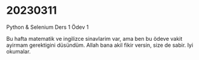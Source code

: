 # 20230311
Python &amp; Selenium Ders 1 Ödev 1

Bu hafta matematik ve ingilizce sinavlarim var, ama ben bu ödeve vakit ayirmam gerektigini düsündüm. Allah bana akil fikir versin, size de sabir. Iyi okumalar.
